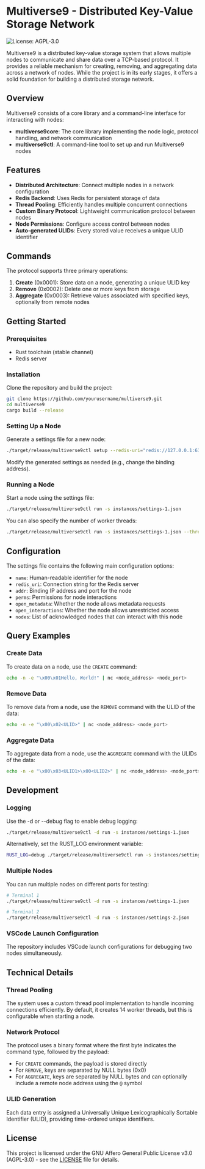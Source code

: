 # Multiverse9 - Distributed Key-Value Storage Network

![License: AGPL-3.0](https://img.shields.io/badge/License-AGPL--3.0-blue.svg)

Multiverse9 is a distributed key-value storage system that allows multiple nodes to communicate and share data over a TCP-based protocol. It provides a reliable mechanism for creating, removing, and aggregating data across a network of nodes. While the project is in its early stages, it offers a solid foundation for building a distributed storage network.

## Overview

Multiverse9 consists of a core library and a command-line interface for interacting with nodes:

- **multiverse9core**: The core library implementing the node logic, protocol handling, and network communication
- **multiverse9ctl**: A command-line tool to set up and run Multiverse9 nodes

## Features

- **Distributed Architecture**: Connect multiple nodes in a network configuration
- **Redis Backend**: Uses Redis for persistent storage of data
- **Thread Pooling**: Efficiently handles multiple concurrent connections
- **Custom Binary Protocol**: Lightweight communication protocol between nodes
- **Node Permissions**: Configure access control between nodes
- **Auto-generated ULIDs**: Every stored value receives a unique ULID identifier

## Commands

The protocol supports three primary operations:

1. **Create** (0x0001): Store data on a node, generating a unique ULID key
2. **Remove** (0x0002): Delete one or more keys from storage
3. **Aggregate** (0x0003): Retrieve values associated with specified keys, optionally from remote nodes

## Getting Started

### Prerequisites

- Rust toolchain (stable channel)
- Redis server

### Installation

Clone the repository and build the project:

```bash
git clone https://github.com/yourusername/multiverse9.git
cd multiverse9
cargo build --release
```

### Setting Up a Node

Generate a settings file for a new node:

```bash
./target/release/multiverse9ctl setup --redis-uri="redis://127.0.0.1:6379" > instances/settings-1.json
```

Modify the generated settings as needed (e.g., change the binding address).

### Running a Node

Start a node using the settings file:

```bash
./target/release/multiverse9ctl run -s instances/settings-1.json
```

You can also specify the number of worker threads:

```bash
./target/release/multiverse9ctl run -s instances/settings-1.json --threads 8
```

## Configuration

The settings file contains the following main configuration options:

- `name`: Human-readable identifier for the node
- `redis_uri`: Connection string for the Redis server
- `addr`: Binding IP address and port for the node
- `perms`: Permissions for node interactions
- `open_metadata`: Whether the node allows metadata requests
- `open_interactions`: Whether the node allows unrestricted access
- `nodes`: List of acknowledged nodes that can interact with this node

## Query Examples

### Create Data

To create data on a node, use the `CREATE` command:

```bash
echo -n -e "\x00\x01Hello, World!" | nc <node_address> <node_port>
```

### Remove Data

To remove data from a node, use the `REMOVE` command with the ULID of the data:

```bash
echo -n -e "\x00\x02<ULID>" | nc <node_address> <node_port>
```

### Aggregate Data

To aggregate data from a node, use the `AGGREGATE` command with the ULIDs of the data:

```bash
echo -n -e "\x00\x03<ULID1>\x00<ULID2>" | nc <node_address> <node_port>
```

## Development

### Logging

Use the -d or --debug flag to enable debug logging:

```bash
./target/release/multiverse9ctl -d run -s instances/settings-1.json
```

Alternatively, set the RUST_LOG environment variable:

```bash
RUST_LOG=debug ./target/release/multiverse9ctl run -s instances/settings-1.json
```

### Multiple Nodes

You can run multiple nodes on different ports for testing:

```bash
# Terminal 1
./target/release/multiverse9ctl -d run -s instances/settings-1.json

# Terminal 2
./target/release/multiverse9ctl -d run -s instances/settings-2.json
```

### VSCode Launch Configuration

The repository includes VSCode launch configurations for debugging two nodes simultaneously.

## Technical Details

### Thread Pooling

The system uses a custom thread pool implementation to handle incoming connections efficiently. By default, it creates 14 worker threads, but this is configurable when starting a node.

### Network Protocol

The protocol uses a binary format where the first byte indicates the command type, followed by the payload:

- For `CREATE` commands, the payload is stored directly
- For `REMOVE`, keys are separated by NULL bytes (0x0)
- For `AGGREGATE`, keys are separated by NULL bytes and can optionally include a remote node address using the `@` symbol

### ULID Generation

Each data entry is assigned a Universally Unique Lexicographically Sortable Identifier (ULID), providing time-ordered unique identifiers.

## License

This project is licensed under the GNU Affero General Public License v3.0 (AGPL-3.0) - see the [LICENSE](./LICENSE) file for details.
